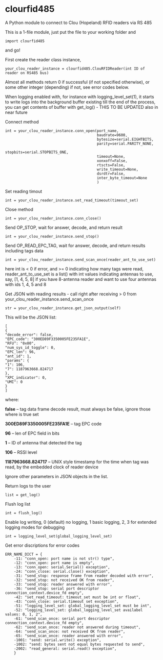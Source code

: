 # clourfid485
A Python module to connect to Clou (Hopeland) RFID readers via RS 485

This is a 1-file module, just put the file to your working folder and
```
import clourfid485
```
and go!

First create the reader class instance,
```
your_clou_reader_instance = clourfid485.ClouRFIDReader(int ID of reader on RS485 bus)
```

Almost all methods return 0 if successful (if not specified otherwise), or some other integer (depending) if not, see error codes below.

When logging enabled with, for instance with logging_level_set(1), it starts to write logs into the background buffer existing till the end of the process, you can get contents of buffer with get_log() - THIS TO BE UPDATED also in near future

Connect method
```
int = your_clou_reader_instance.conn_open(port_name,
                                          baudrate=9600,
                                          bytesize=serial.EIGHTBITS,
                                          parity=serial.PARITY_NONE,
                                          stopbits=serial.STOPBITS_ONE,
                                          timeout=None,
                                          xonxoff=False,
                                          rtscts=False,
                                          write_timeout=None,
                                          dsrdtr=False,
                                          inter_byte_timeout=None
                                          )
```

Set reading timout
```
int = your_clou_reader_instance.set_read_timeout(timeout_set)
```

Close method
```
int = your_clou_reader_instance.conn_close()
```

Send OP_STOP, wait for answer, decode, and return result
```
int = your_clou_reader_instance.send_stop()
```

Send OP_READ_EPC_TAG, wait for answer, decode, and return results including tags data
```
int = your_clou_reader_instance.send_scan_once(reader_ant_to_use_set)
```
here int is < 0 if error, and >= 0 indicating how many tags were read, reader_ant_to_use_set is a list() with int values indicating antennas to use, say, [1, 4, 5, 8] if you have 8-antenna reader and want to use four antennas with ids 1, 4, 5 and 8

Get JSON with reading results - call right after receiving > 0 from your_clou_reader_instance.send_scan_once
```
str = your_clou_reader_instance.get_json_output(self)
```

This will be the JSON list:
```
[
{
"decode_error": false,
"EPC_code": "300ED89F3350005FE235FA1E",
"RFU": "0x00",
"num_sys_id_toggle": 0,
"EPC_len": 96,
"ant_id": 1,
"params": {
"1": 106,
"7": 1187963668.824717
},
"XPC_indicator": 0,
"UMI": 0
}
]
```

where:

**false** – tag data frame decode result, must always be false, ignore those where is true set

**300ED89F3350005FE235FA1E** – tag EPC code

**96** – len of EPC field in bits

**1** – ID of antenna that detected the tag

**106** – RSSI level

**1187963668.824717** – UNIX style timestamp for the time when tag was read, by the embedded clock of reader device

Ignore other parameters in JSON objects in the list.

Return logs to the user
```
list = get_log()
```

Flush log list
```
int = flush_log()
```

Enable log writing, 0 (default) no logging, 1 basic logging, 2, 3 for extended logging modes for debugging
```
int = logging_level_set(global_logging_level_set)
```

Get error discriptions for error codes
```
ERR_NAME_DICT = {
    -11: "conn_open: port name is not str() type",
    -12: "conn_open: port name is empty",
    -13: "conn_open: serial.Serial() exception",
    -24: "conn_close: serial.close() exception",
    -31: "send_stop: response frame from reader decoded with error",
    -32: "send_stop: not received OK from reader",
    -33: "send_stop: reader answered with error",
    -36: "send_stop: serial port descriptor connection_context.device_fd empty",
    -42: "set_read_timeout: timeout_set must be int or float",
    -43: "conn_close: serial.timeout set exception",
    -51: "logging_level_set: global_logging_level_set must be int",
    -52: "logging_level_set: global_logging_level_set availabel values: 0, 1, 2",
    -61: "send_scan_once: serial port descriptor connection_context.device_fd empty",
    -62: "send_scan_once: reader not answered during timeout",
    -64: "send_scan_once: not received OK from reader",
    -65: "send_scan_once: reader answered with error",
    -1001: "send: serial.write() exception",
    -1002: "send: bytes sent not equal bytes requested to send",
    -2002: "read_general: serial.read() exception",
    }
 ```

